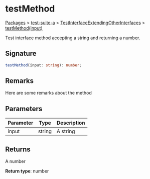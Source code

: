 # testMethod

[Packages](/) > [test-suite-a](/test-suite-a/) > [TestInterfaceExtendingOtherInterfaces](/test-suite-a/testinterfaceextendingotherinterfaces-interface/) > [testMethod(input)](/test-suite-a/testinterfaceextendingotherinterfaces-interface/testmethod-methodsignature)

Test interface method accepting a string and returning a number.

<a id="testmethod-signature"></a>

## Signature

```typescript
testMethod(input: string): number;
```

<a id="testmethod-remarks"></a>

## Remarks

Here are some remarks about the method

<a id="testmethod-parameters"></a>

## Parameters

| Parameter | Type | Description |
| - | - | - |
| input | string | A string |

<a id="testmethod-returns"></a>

## Returns

A number

**Return type**: number
